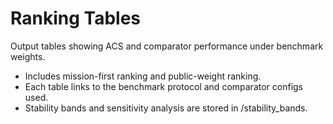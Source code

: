 # Ranking Tables

Output tables showing ACS and comparator performance under benchmark weights.

- Includes mission-first ranking and public-weight ranking.
- Each table links to the benchmark protocol and comparator configs used.
- Stability bands and sensitivity analysis are stored in /stability_bands.
